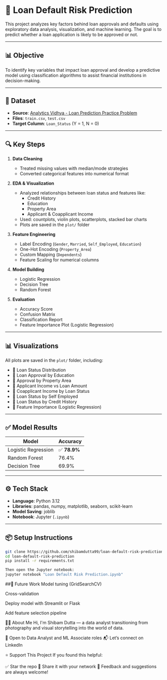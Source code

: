 # 🏦 Loan Default Risk Prediction

This project analyzes key factors behind loan approvals and defaults using exploratory data analysis, visualization, and machine learning. The goal is to predict whether a loan application is likely to be approved or not.

---

## 📊 Objective

To identify key variables that impact loan approval and develop a predictive model using classification algorithms to assist financial institutions in decision-making.

---

## 📁 Dataset

- **Source**: [Analytics Vidhya - Loan Prediction Practice Problem](https://datahack.analyticsvidhya.com/contest/practice-problem-loan-prediction-iii/)
- **Files**: `train.csv`, `test.csv`
- **Target Column**: `Loan_Status` (Y = 1, N = 0)

---

## 🔍 Key Steps

1. **Data Cleaning**
   - Treated missing values with median/mode strategies
   - Converted categorical features into numerical format

2. **EDA & Visualization**
   - Analyzed relationships between loan status and features like:
     - Credit History
     - Education
     - Property Area
     - Applicant & Coapplicant Income
   - Used: countplots, violin plots, scatterplots, stacked bar charts
   - Plots are saved in the `plot/` folder

3. **Feature Engineering**
   - Label Encoding (`Gender`, `Married`, `Self_Employed`, `Education`)
   - One-Hot Encoding (`Property_Area`)
   - Custom Mapping (`Dependents`)
   - Feature Scaling for numerical columns

4. **Model Building**
   - Logistic Regression
   - Decision Tree
   - Random Forest

5. **Evaluation**
   - Accuracy Score
   - Confusion Matrix
   - Classification Report
   - Feature Importance Plot (Logistic Regression)

---

## 📊 Visualizations

All plots are saved in the `plot/` folder, including:

- 📌 Loan Status Distribution
- 📌 Loan Approval by Education
- 📌 Approval by Property Area
- 📌 Applicant Income vs Loan Amount
- 📌 Coapplicant Income by Loan Status
- 📌 Loan Status by Self Employed
- 📌 Loan Status by Credit History
- 📌 Feature Importance (Logistic Regression)

---

## ✅ Model Results

| Model              | Accuracy |
|-------------------|----------|
| Logistic Regression | ✅ **78.9%** |
| Random Forest       | 76.4% |
| Decision Tree       | 69.9% |

---

## ⚙️ Tech Stack

- **Language**: Python 3.12
- **Libraries**: pandas, numpy, matplotlib, seaborn, scikit-learn
- **Model Saving**: joblib
- **Notebook**: Jupyter (`.ipynb`)

---

## 📦 Setup Instructions

```bash
git clone https://github.com/shibamdutta99/loan-default-risk-prediction.git
cd loan-default-risk-prediction
pip install -r requirements.txt

Then open the Jupyter notebook:
jupyter notebook "Loan Default Risk Prediction.ipynb"
```


##🚀 Future Work
Model tuning (GridSearchCV)

Cross-validation

Deploy model with Streamlit or Flask

Add feature selection pipeline

🙋‍♂️ About Me
Hi, I'm Shibam Dutta — a data analyst transitioning from photography and visual storytelling into the world of data.

📌 Open to Data Analyst and ML Associate roles
📬 Let’s connect on LinkedIn

⭐ Support This Project
If you found this helpful:

✅ Star the repo
📣 Share it with your network
🧠 Feedback and suggestions are always welcome!
